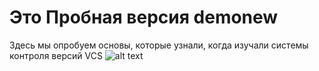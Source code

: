 # Это Пробная версия demonew
Здесь мы опробуем основы, которые узнали, когда изучали системы контроля версий VCS
![alt text](http://url/to/animated.gif)
